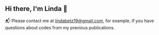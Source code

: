## Hi there, I'm Linda 👋

📬 Please contact me at lindabetz19@gmail.com, for example, if you have questions about codes from my previous publications.

